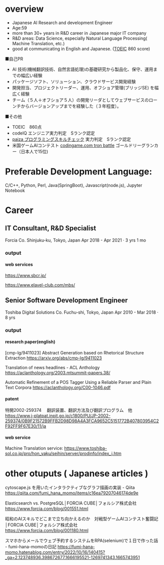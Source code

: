 
# overview
- Japanese AI Research and development Engineer
- Age:59
- more than 30+ years in R&D career in Japanese major IT company 
- R&D areas: Data Science, especially Natural Language Processing( Machine Translation, etc.) 
- good at communicating in English and Japanese. ([TOEIC](https://en.wikipedia.org/wiki/TOEIC) 860 score)


■自己PR

- AI 技術(機械翻訳技術、自然言語処理)の基礎研究から製品化、保守、運用までの幅広い経験
- パッケージソフト、ソリューション、クラウドサービス開発経験
- 開発担当、プロジェクトリーダー、運用、オフショア管理(ブリッジSE) を幅広く経験
- チーム（５人＋オフショア５人）の開発リーダとしてウェブサービスのローンチからバージョンアップまでを経験した（３年程度）。

■その他 
- TOEIC　860点
- codeIQ エンジニア実力判定　Sランク認定
- [paiza プログラミングスキルチェック](https://paiza.jp/challenges)  実力判定　Sランク認定
- 米国ゲームAIコンテスト [codingame.com  tron battle](https://www.codingame.com/multiplayer/bot-programming/line-racing) ゴールドリーグランカー（日本人で15位)



# Preferable Development Language: 

C/C++, Python, Perl, Java(SpringBoot), Javascript(node.js), Jupyter Notebook


# Career


## IT Consultant, R&D Specialist

Forcia Co.
Shinjuku-ku, Tokyo, Japan
Apr 2018 - Apr 2021 · 3 yrs 1 mo


### output

#### web services

https://www.sbcr.jp/

https://www.elavel-club.com/mbs/


## Senior Software Development Engineer

Toshiba Digital Solutions Co.
Fuchu-shi, Tokyo, Japan
Apr 2010 - Mar 2018 · 8 yrs

### output 

#### research paper(english)

[cmp-lg/9411023] Abstract Generation based on Rhetorical Structure Extraction https://arxiv.org/abs/cmp-lg/9411023

Translation of news headlines - ACL Anthology https://aclanthology.org/2003.mtsummit-papers.38/

Automatic Refinement of a POS Tagger Using a Reliable Parser and Plain Text Corpora https://aclanthology.org/C00-1046.pdf

#### patent

特開2002-259374　 翻訳装置、翻訳方法及び翻訳プログラム　他
https://www.j-platpat.inpit.go.jp/c1800/PU/JP-2002-259374/0B9F21572B9FFB2D98D98A4A3FCA9652C5151772B407803954C2F92FF9F67E30/11/ja


#### web service

Machine Translation service: https://www.toshiba-sol.co.jp/pro/hon_yaku/seihin/server/prodinfo/index_j.htm




# other otuputs ( Japanese articles ) 

cytoscape.js を用いたインタラクティブなグラフ描画の実装 - Qiita https://qiita.com/fumi_hana_momo/items/c16ea79207046174de9e

Elasticsearch vs. PostgreSQL│FORCIA CUBE│フォルシア株式会社 https://www.forcia.com/blog/001551.html

昭和のAIスキルでどこまで立ち向かえるのか　対戦型ゲームAIコンテスト奮闘記│FORCIA CUBE│フォルシア株式会社 https://www.forcia.com/blog/001180.html

スマホからメールでウェブ予約するシステムをRPA(selenium)で１日で作った話 - fumi-hana-momoの日記 https://fumi-hana-momo.hatenablog.com/entry/2022/10/16/140415?_ga=2.123748936.398672677.1666195521-1269741343.1665743951




